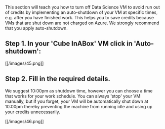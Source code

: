 This section will teach you how to turn off Data Science VM to avoid run out of credits by implementing an auto-shutdown of your VM at specific times, e.g. after you have finished work. This helps you to save credits because VMs that are shut down are not charged on Azure. We strongly recommend that you apply auto-shutdown.


## Step 1. In your &#39;Cube InABox&#39; VM click in &#39;Auto-shutdown&#39;:

[[/images/45.png]]

## Step 2. Fill in the required details.

We suggest 10:00pm as shutdown time, however you can choose a time that works for your work schedule. You can always &#39;stop&#39; your VM manually, but if you forget, your VM will be automatically shut down at 10:00pm thereby preventing the machine from running idle and using up your credits unnecessarily. 

[[/images/46.png]]
